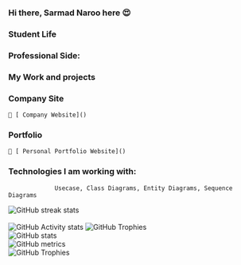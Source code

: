 ### Hi there, Sarmad Naroo here 😍 

    
### Student Life
  
###  Professional Side:
   
### My Work and projects
 
### Company Site 
    🔗 [ Company Website]()
    
### Portfolio    
    🔗 [ Personal Portfolio Website]()

### Technologies I am working with:

                 Usecase, Class Diagrams, Entity Diagrams, Sequence Diagrams
![GitHub streak stats](https://github-readme-streak-stats.herokuapp.com/?user=SarmadNaroo)  
<br/>
 ![GitHub Activity stats]( https://activity-graph.herokuapp.com/graph?username=SarmadNaroo)
![GitHub Trophies ](https://github-profile-trophy.vercel.app/?username=SarmadNaroo)  
![GitHub stats](https://github-readme-stats.vercel.app/api?username=SarmadNaroo&show_icons=true&theme=dark)  
![GitHub metrics](https://metrics.lecoq.io/fahad-qureshi786)  
![GitHub Trophies ](https://github-readme-stats.vercel.app/api/top-langs/?username=SarmadNaroo)  
